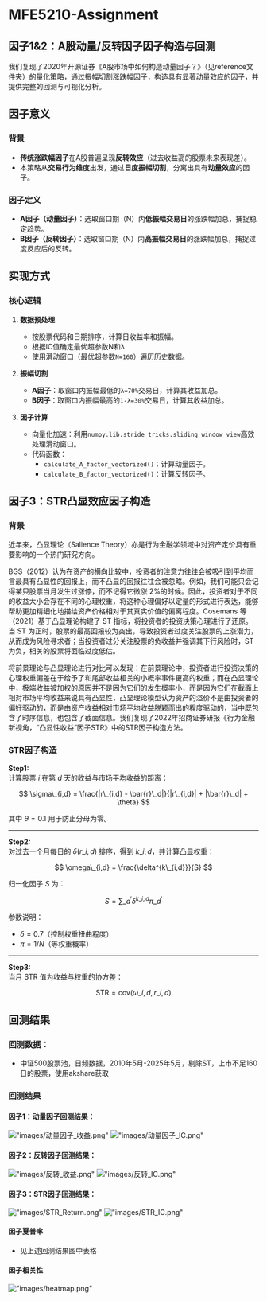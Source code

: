# MFE5210-Assignment

## 因子1&2：A股动量/反转因子因子构造与回测

我们复现了2020年开源证券《A股市场中如何构造动量因子？》（见reference文件夹）的量化策略，通过振幅切割涨跌幅因子，构造具有显著动量效应的因子，并提供完整的回测与可视化分析。

## 因子意义

### 背景

- **传统涨跌幅因子**在A股普遍呈现**反转效应**（过去收益高的股票未来表现差）。
- 本策略从**交易行为维度**出发，通过**日度振幅切割**，分离出具有**动量效应**的因子。

### 因子定义

- **A因子（动量因子）**：选取窗口期（N）内**低振幅交易日**的涨跌幅加总，捕捉稳定趋势。
- **B因子（反转因子）**：选取窗口期（N）内**高振幅交易日**的涨跌幅加总，捕捉过度反应后的反转。


## 实现方式

### 核心逻辑

1. **数据预处理**  
   
   - 按股票代码和日期排序，计算日收益率和振幅。
   - 根据IC值确定最优超参数N和λ
   - 使用滑动窗口（最优超参数`N=160`）遍历历史数据。

2. **振幅切割**  
   
   - **A因子**：取窗口内振幅最低的`λ=70%`交易日，计算其收益加总。
   - **B因子**：取窗口内振幅最高的`1-λ=30%`交易日，计算其收益加总。

3. **因子计算**  
   
   - 向量化加速：利用`numpy.lib.stride_tricks.sliding_window_view`高效处理滑动窗口。
   - 代码函数：  
     - `calculate_A_factor_vectorized()`：计算动量因子。  
     - `calculate_B_factor_vectorized()`：计算反转因子。

## 因子3：STR凸显效应因子构造

### 背景

近年来，凸显理论（Salience Theory）亦是行为金融学领域中对资产定价具有重要影响的一个热门研究方向。

BGS（2012）认为在资产的横向比较中，投资者的注意力往往会被吸引到平均而言最具有凸显性的回报上，而不凸显的回报往往会被忽略。例如，我们可能只会记得某只股票当月发生过涨停，而不记得它微涨 2%的时候。因此，投资者对于不同的收益大小会存在不同的心理权重，将这种心理偏好以定量的形式进行表达，能够帮助更加精细化地描绘资产价格相对于其真实价值的偏离程度。Cosemans 等（2021）基于凸显理论构建了 ST 指标，将投资者的投资决策心理进行了还原。当 ST 为正时，股票的最高回报较为突出，导致投资者过度关注股票的上涨潜力，从而成为风险寻求者；当投资者过分关注股票的负收益并强调其下行风险时，ST 为负，相关的股票将面临过度低估。

将前景理论与凸显理论进行对比可以发现：在前景理论中，投资者进行投资决策的心理权重偏差在于给予了和尾部收益相关的小概率事件更高的权重；而在凸显理论中，极端收益被加权的原因并不是因为它们的发生概率小，而是因为它们在截面上相对市场平均收益来说具有凸显性，凸显理论模型认为资产的溢价不是由投资者的偏好驱动的，而是由资产收益相对市场平均收益脱颖而出的程度驱动的，当中既包含了时序信息，也包含了截面信息。我们复现了2022年招商证券研报《行为金融新视角，“凸显性收益”因子STR》中的STR因子构造方法。

### STR因子构造
**Step1:**  
计算股票 $i$ 在第 $d$ 天的收益与市场平均收益的距离：

$$
\sigma\_{i,d} = \frac{|r\_{i,d} - \bar{r}\_d|}{|r\_{i,d}| + |\bar{r}\_d| + \theta}
$$

其中 $\theta=0.1$ 用于防止分母为零。

---

**Step2:**  
对过去一个月每日的 $\delta(r\_{i,d})$ 排序，得到 $k\_{i,d}$，并计算凸显权重：

$$
\omega\_{i,d} = \frac{\delta^{k\_{i,d}}}{S}
$$

归一化因子 $S$ 为：

$$
S = \sum\_{d^{\prime}} \delta^{k\_{i,d}} \pi\_{d^{\prime}}
$$

参数说明：
- $\delta=0.7$（控制权重扭曲程度）
- $\pi=1/N$（等权重概率）

---

**Step3:**  
当月 STR 值为收益与权重的协方差：

$$
\text{STR} = \text{cov}(\omega\_{i,d}, r\_{i,d})
$$

## 回测结果

### 回测数据：
- 中证500股票池，日频数据，2010年5月-2025年5月，剔除ST，上市不足160日的股票，使用akshare获取

### 回测结果
#### 因子1：动量因子回测结果：
!["images/动量因子_收益.png"](images/动量因子_收益.png)
!["images/动量因子_IC.png"](images/动量因子_IC.png)

#### 因子2：反转因子回测结果：
!["images/反转_收益.png"](images/反转_收益.png)
!["images/反转_IC.png"](images/反转_IC.png)

#### 因子3：STR因子回测结果：
!["images/STR_Return.png"](images/STR_Return.png)
!["images/STR_IC.png"](images/STR_IC.png)

#### 因子夏普率
- 见上述回测结果图中表格

#### 因子相关性
!["images/heatmap.png"](images/heatmap.png)

